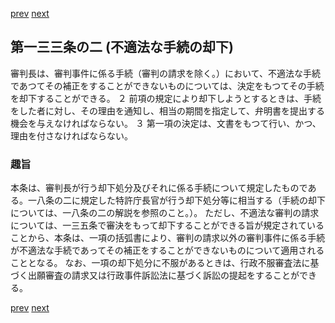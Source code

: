 [prev](/specific/markdowns/特許法/193_Mp-Ch_6-At_133.md)
[next](/specific/markdowns/特許法/195_Mp-Ch_6-At_134.md)
## 第一三三条の二 (不適法な手続の却下)
審判長は、審判事件に係る手続（審判の請求を除く。）において、不適法な手続であつてその補正をすることができないものについては、決定をもつてその手続を却下することができる。
２ 前項の規定により却下しようとするときは、手続をした者に対し、その理由を通知し、相当の期間を指定して、弁明書を提出する機会を与えなければならない。
３ 第一項の決定は、文書をもつて行い、かつ、理由を付さなければならない。

### 趣旨
本条は、審判長が行う却下処分及びそれに係る手続について規定したものである。一八条の二に規定した特許庁長官が行う却下処分等に相当する（手続の却下については、一八条の二の解説を参照のこと。）。
ただし、不適法な審判の請求については、一三五条で審決をもって却下することができる旨が規定されていることから、本条は、一項の括弧書により、審判の請求以外の審判事件に係る手続が不適法な手続であってその補正をすることができないものについて適用されることとなる。
なお、一項の却下処分に不服があるときは、行政不服審査法に基づく出願審査の請求又は行政事件訴訟法に基づく訴訟の提起をすることができる。

[prev](/specific/markdowns/特許法/193_Mp-Ch_6-At_133.md)
[next](/specific/markdowns/特許法/195_Mp-Ch_6-At_134.md)